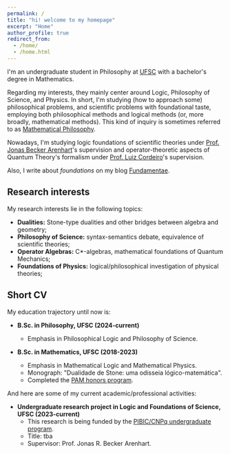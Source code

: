 ```yaml
---
permalink: /
title: "hi! welcome to my homepage"
excerpt: "Home"
author_profile: true
redirect_from: 
  - /home/
  - /home.html
---
```


I'm an undergraduate student in Philosophy at [UFSC](https://ufsc.br/) with a bachelor's degree in Mathematics.

Regarding my interests, they mainly center around Logic, Philosophy of Science, and Physics. In short, I'm studying (how to approach some) philosophical problems, and scientific problems with foundational taste, employing both philosophical methods and logical methods (or, more broadly, mathematical methods). This kind of inquiry is sometimes referred to as [Mathematical Philosophy](https://onlinelibrary.wiley.com/doi/10.1111/meta.12029).

Nowadays, I'm studying logic foundations of scientific theories under [Prof. Jonas Becker Arenhart](https://fil.cfh.ufsc.br/jonas-becker-arenhart/)'s supervision and operator-theoretic aspects of Quantum Theory's formalism under [Prof. Luiz Cordeiro](http://mtm.ufsc.br/~cordeiro/)'s supervision.

Also, I write about _foundations_ on my blog [Fundamentae](http://fundamentae.com).

## Research interests

My research interests lie in the following topics:

* **Dualities:** Stone-type dualities and other bridges between algebra and geometry;
* **Philosophy of Science:** syntax-semantics debate, equivalence of scientific theories;
* **Operator Algebras:** C*-algebras, mathematical foundations of Quantum Mechanics;
* **Foundations of Physics:** logical/philosophical investigation of physical theories;

## Short CV

My education trajectory until now is:

* **B.Sc. in Philosophy, UFSC (2024-current)**
  * Emphasis in Philosophical Logic and Philosophy of Science.

* **B.Sc. in Mathematics, UFSC (2018-2023)**
  * Emphasis in Mathematical Logic and Mathematical Physics.
  * Monograph: "Dualidade de Stone: uma odisseia lógico-matemática".
  * Completed the [PAM honors program](http://pam.mtm.ufsc.br/).

And here are some of my current academic/professional activities:

* **Undergraduate research project in Logic and Foundations of Science, UFSC (2023-current)**
  * This research is being funded by the [PIBIC/CNPq undergraduate program](http://pibic.propesq.ufsc.br/).
  * Title: tba
  * Supervisor: Prof. Jonas R. Becker Arenhart.
